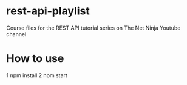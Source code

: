 # rest-api-playlist
Course files for the REST API tutorial series on The Net Ninja Youtube channel

# How to use

1 npm install 
2 npm start
